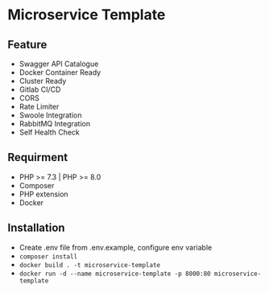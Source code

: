 # Microservice Template
## Feature
* Swagger API Catalogue
* Docker Container Ready
* Cluster Ready
* Gitlab CI/CD
* CORS
* Rate Limiter
* Swoole Integration
* RabbitMQ Integration
* Self Health Check

## Requirment
* PHP >= 7.3 | PHP >= 8.0
* Composer
* PHP extension
* Docker

## Installation
* Create .env file from .env.example, configure env variable
*  ``` composer install ```
* ``` docker build . -t microservice-template ```
* ``` docker run -d --name microservice-template -p 8000:80 microservice-template ```
